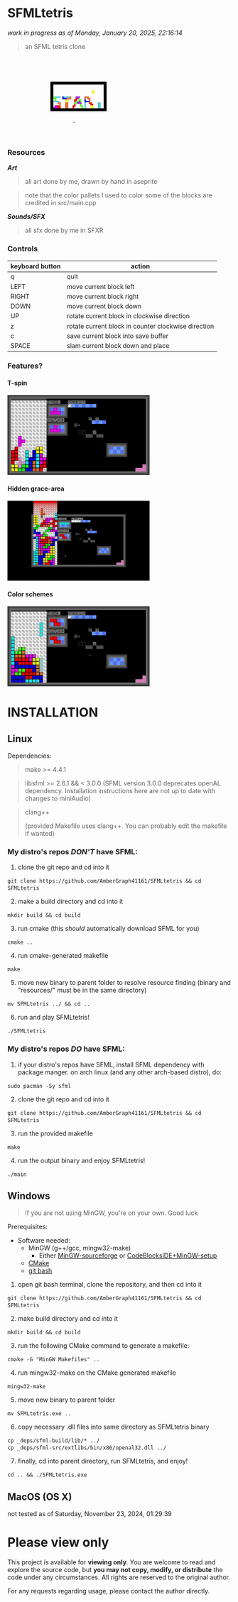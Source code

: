# SFMLtetris

*work in progress as of Monday, January 20, 2025, 22:16:14*

> an SFML tetris clone

![gameplay](md/gameplay.gif)

### Resources

***Art***

> all art done by me, drawn by hand in aseprite

> note that the color pallets I used to color some of the blocks are credited in src/main.cpp

***Sounds/SFX***

> all sfx done by me in SFXR

### Controls
| keyboard button | action |
| --- | --- |
| q | quit |
| LEFT | move current block left |
| RIGHT | move current block right |
| DOWN | move current block down |
| UP | rotate current block in clockwise direction |
| z | rotate current block in counter clockwise direction |
| c | save current block into save buffer |
| SPACE | slam current block down and place |

### Features?
#### T-spin
![tspin](md/tspin.gif)

#### Hidden grace-area
![hidengracearea](md/hiddengracearea.gif)

#### Color schemes
![colorschemes](md/colorschemes.gif)

# INSTALLATION

## Linux

Dependencies:

> make >= 4.4.1

> libsfml >= 2.6.1 && < 3.0.0 (SFML version 3.0.0 deprecates openAL dependency. Installation instructions here are not up to date with changes to miniAudio)

> clang++
>  
> (provided Makefile uses clang++. You can probably edit the makefile if wanted)

### My distro's repos *DON'T* have SFML:

1. clone the git repo and cd into it
```shell
git clone https://github.com/AmberGraph41161/SFMLtetris && cd SFMLtetris
```

2. make a build directory and cd into it
```shell
mkdir build && cd build
```

3. run cmake (this *should* automatically download SFML for you)
```shell
cmake ..
```

4. run cmake-generated makefile
```shell
make
```

5. move new binary to parent folder to resolve resource finding (binary and "resources/" must be in the same directory)
```shell
mv SFMLtetris ../ && cd ..
```

6. run and play SFMLtetris!
```shell
./SFMLtetris
```

### My distro's repos *DO* have SFML:

1. if your distro's repos have SFML, install SFML dependency with package manger.
on arch linux (and any other arch-based distro), do:
```shell
sudo pacman -Sy sfml
```

2. clone the git repo and cd into it
```shell
git clone https://github.com/AmberGraph41161/SFMLtetris && cd SFMLtetris
```

3. run the provided makefile
```shell
make
```

4. run the output binary and enjoy SFMLtetris!
```shell
./main
```

## Windows

> If you are not using MinGW, you're on your own. Good luck

Prerequisites:

- Software needed:
    - MinGW (g++/gcc, mingw32-make)
        - Either [MinGW-sourceforge](https://sourceforge.net/projects/mingw/) or [CodeBlocksIDE+MinGW-setup](https://www.codeblocks.org/downloads/binaries/)
    - [CMake](https://cmake.org/download/)
    - [git bash](https://git-scm.com/downloads)

1. open git bash terminal, clone the repository, and then cd into it
```shell
git clone https://github.com/AmberGraph41161/SFMLtetris && cd SFMLtetris
```

2. make build directory and cd into it
```shell
mkdir build && cd build
```

3. run the following CMake command to generate a makefile:
```shell
cmake -G "MinGW Makefiles" ..
```

4. run mingw32-make on the CMake generated makefile
```shell
mingw32-make
```

5. move new binary to parent folder
```shell
mv SFMLtetris.exe ..
```

6. copy necessary .dll files into same directory as SFMLtetris binary
```shell
cp _deps/sfml-build/lib/* ../
cp _deps/sfml-src/extlibs/bin/x86/openal32.dll ../
```

7. finally, cd into parent directory, run SFMLtetris, and enjoy!
```shell
cd .. && ./SFMLtetris.exe
```

## MacOS (OS X)
not tested as of Saturday, November 23, 2024, 01:29:39

# Please view only

This project is available for **viewing only**.
You are welcome to read and explore the source code, but **you may not copy, modify, or distribute** the code under any circumstances.
All rights are reserved to the original author.

For any requests regarding usage, please contact the author directly.
